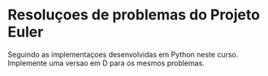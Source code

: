 # Resoluçoes de problemas do Projeto Euler
Seguindo as implementaçoes desenvolvidas em Python neste curso. Implemente uma versao em D para os mesmos problemas.
